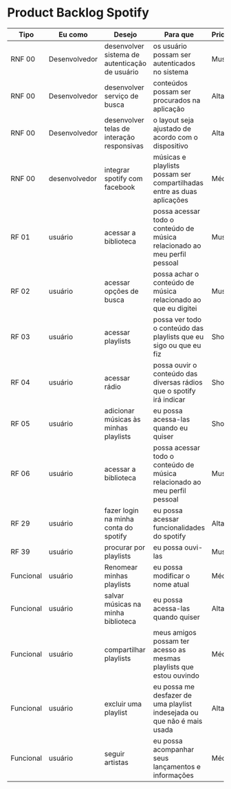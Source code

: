 # Product Backlog Spotify

|Tipo|Eu como|Desejo|Para que|Prioridade|Status|
|--|--|--|--|--|--|
|RNF 00|Desenvolvedor|desenvolver sistema de autenticação de usuário|os usuário possam ser autenticados no sistema|Must|To do|
|RNF 00|Desenvolvedor|desenvolver serviço de busca|conteúdos possam ser procurados na aplicação|Alta|To do|
|RNF 00|Desenvolvedor|desenvolver telas de interação responsivas|o layout seja ajustado de acordo com o dispositivo|Alta|To do|
|RNF 00|desenvolvedor|integrar spotify com  facebook|músicas e playlists possam ser compartilhadas entre as duas aplicações|Média|To do|
|RF 01|usuário|acessar a biblioteca|possa acessar todo o conteúdo de música relacionado ao meu perfil pessoal|Must|To do|
|RF 02|usuário|acessar opções de busca|possa achar o conteúdo de música relacionado ao que eu digitei|Must|To do|
|RF 03|usuário|acessar playlists|possa ver todo o conteúdo das playlists que eu sigo ou que eu fiz|Should|To do|
|RF 04|usuário|acessar rádio|possa ouvir o conteúdo das diversas rádios que o spotify irá indicar|Should|To do|
|RF 05|usuário|adicionar músicas às minhas playlists|eu possa acessa-las quando eu quiser|Should|To do|
|RF 06|usuário|acessar a biblioteca|possa acessar todo o conteúdo de música relacionado ao meu perfil pessoal|Must|To do|
|RF 29|usuário| fazer login na minha conta do spotify | eu possa acessar funcionalidades do spotify|Alta|To do|
|RF 39|usuário|procurar por playlists|eu possa ouvi-las|Must|To do|
|Funcional|usuário|Renomear minhas playlists|eu possa modificar o nome atual|Média|To do|
|Funcional|usuário|salvar músicas na minha biblioteca|eu possa acessa-las quando quiser|Alta|To do|
|Funcional|usuário|compartilhar playlists|meus amigos possam ter acesso as mesmas playlists que estou ouvindo|Média|To do|
|Funcional|usuário|excluir uma playlist|eu possa me desfazer de uma playlist indesejada ou que não é mais usada|Alta|To do|
|Funcional|usuário|seguir artistas|eu possa acompanhar seus lançamentos e informações|Média|To do|
